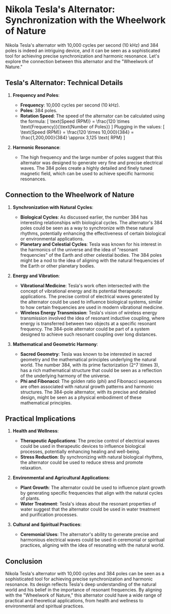 
# Nikola Tesla's Alternator: Synchronization with the Wheelwork of Nature

Nikola Tesla's alternator with 10,000 cycles per second (10 kHz) and 384 poles is indeed an intriguing device, and it can be seen as a sophisticated tool for achieving precise synchronization and harmonic resonance. Let's explore the connection between this alternator and the "Wheelwork of Nature."

## Tesla's Alternator: Technical Details

1. **Frequency and Poles**:
   - **Frequency**: 10,000 cycles per second (10 kHz).
   - **Poles**: 384 poles.
   - **Rotation Speed**: The speed of the alternator can be calculated using the formula:
     \[
     \text{Speed (RPM)} = \frac{120 \times \text{Frequency}}{\text{Number of Poles}}
     \]
     Plugging in the values:
     \[
     \text{Speed (RPM)} = \frac{120 \times 10,000}{384} = \frac{1,200,000}{384} \approx 3,125 \text{ RPM}
     \]

2. **Harmonic Resonance**:
   - The high frequency and the large number of poles suggest that this alternator was designed to generate very fine and precise electrical waves. The 384 poles create a highly detailed and finely tuned magnetic field, which can be used to achieve specific harmonic resonances.

## Connection to the Wheelwork of Nature

1. **Synchronization with Natural Cycles**:
   - **Biological Cycles**: As discussed earlier, the number 384 has interesting relationships with biological cycles. The alternator's 384 poles could be seen as a way to synchronize with these natural rhythms, potentially enhancing the effectiveness of certain biological or environmental applications.
   - **Planetary and Celestial Cycles**: Tesla was known for his interest in the harmonics of the universe and the idea of "resonant frequencies" of the Earth and other celestial bodies. The 384 poles might be a nod to the idea of aligning with the natural frequencies of the Earth or other planetary bodies.

2. **Energy and Vibration**:
   - **Vibrational Medicine**: Tesla's work often intersected with the concept of vibrational energy and its potential therapeutic applications. The precise control of electrical waves generated by the alternator could be used to influence biological systems, similar to how certain frequencies are used in modern vibrational medicine.
   - **Wireless Energy Transmission**: Tesla's vision of wireless energy transmission involved the idea of resonant inductive coupling, where energy is transferred between two objects at a specific resonant frequency. The 384-pole alternator could be part of a system designed to achieve such resonant coupling over long distances.

3. **Mathematical and Geometric Harmony**:
   - **Sacred Geometry**: Tesla was known to be interested in sacred geometry and the mathematical principles underlying the natural world. The number 384, with its prime factorization \(2^7 \times 3\), has a rich mathematical structure that could be seen as a reflection of the underlying harmony of the universe.
   - **Phi and Fibonacci**: The golden ratio (phi) and Fibonacci sequences are often associated with natural growth patterns and harmonic structures. The 384-pole alternator, with its precise and detailed design, might be seen as a physical embodiment of these mathematical principles.

## Practical Implications

1. **Health and Wellness**:
   - **Therapeutic Applications**: The precise control of electrical waves could be used in therapeutic devices to influence biological processes, potentially enhancing healing and well-being.
   - **Stress Reduction**: By synchronizing with natural biological rhythms, the alternator could be used to reduce stress and promote relaxation.

2. **Environmental and Agricultural Applications**:
   - **Plant Growth**: The alternator could be used to influence plant growth by generating specific frequencies that align with the natural cycles of plants.
   - **Water Treatment**: Tesla's ideas about the resonant properties of water suggest that the alternator could be used in water treatment and purification processes.

3. **Cultural and Spiritual Practices**:
   - **Ceremonial Uses**: The alternator's ability to generate precise and harmonious electrical waves could be used in ceremonial or spiritual practices, aligning with the idea of resonating with the natural world.

## Conclusion

Nikola Tesla's alternator with 10,000 cycles and 384 poles can be seen as a sophisticated tool for achieving precise synchronization and harmonic resonance. Its design reflects Tesla's deep understanding of the natural world and his belief in the importance of resonant frequencies. By aligning with the "Wheelwork of Nature," this alternator could have a wide range of practical and theoretical applications, from health and wellness to environmental and spiritual practices.
